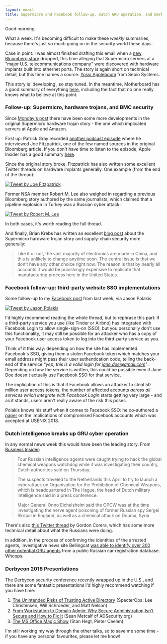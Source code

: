 ```yaml
---
layout: email
title: Supermicro and Facebook follow-up, Dutch GRU operation, and Derbycon talks
---
```


Good morning.

What a week. It's becoming difficult to make these _weekly_ summaries, because there's just so much going on in the security world these days.

Case in point: I was almost finished drafting this email when a [new Bloomberg story](https://www.bloomberg.com/news/articles/2018-10-09/new-evidence-of-hacked-supermicro-hardware-found-in-u-s-telecom) dropped, this time alleging that Supermicro servers at a "major U.S. telecommunications company" were discovered with hardware implants built into ethernet ports. The story is again short on technical detail, but this time names a source: [Yossi Appleboum](https://twitter.com/yossiapple) from Sepio Systems.

This story is 'developing', so stay tuned. In the meantime, Motherboard has a good summary of everything [here](https://motherboard.vice.com/en_us/article/qv9npv/bloomberg-china-supermicro-apple-hack), including the fact that no one really knows what to believe at this point.

### Follow-up: Supermicro, hardware trojans, and BMC security

Since [Monday's post](https://markeldo.com/Supermicro-hardware-trojans-and-BMC-security/) there have been some more developments in the original Supermicro hardware trojan story - the one which implicated servers at Apple and Amazon.

First up: Patrick Gray recorded [another podcast episode](https://risky.biz/RB517_feature/) where he interviewed Joe Fitzpatrick, one of the few named sources  in the original Bloomberg article. If you don't have time to listen to the episode, Apple Insider has a good summary [here](https://appleinsider.com/articles/18/10/08/security-researcher-cited-in-bloombergs-china-spy-chip-investigation-casts-doubt-on-storys-veracity).

Since the original story broke, Fitzpatrick has also written some excellent Twitter threads on hardware implants generally. One example (from the end of the thread):

<a href="https://twitter.com/securelyfitz/status/1049415623011266560"><img src="https://markeldo.com/images/supermicro-fitzpatrick.png" alt="Tweet by Joe Fitzpatrick" class="tweet"/></a>

Former NSA member Robert M. Lee also weighed in regarding a previous Bloomberg story authored by the same journalists, which claimed that a pipeline explosion in Turkey was a Russian cyber attack:

<a href="https://twitter.com/RobertMLee/status/1049617855396933632"><img src="https://markeldo.com/images/supermicro-lee.png" alt="Tweet by Robert M. Lee" class="tweet"/></a>

In both cases, it's worth reading the full thread.

And finally, Brian Krebs has written an excellent [blog post](https://krebsonsecurity.com/2018/10/supply-chain-security-is-the-whole-enchilada-but-whos-willing-to-pay-for-it/) about the Supermicro hardware trojan story and supply-chain security more generally:

>Like it or not, the vast majority of electronics are made in China, and this is unlikely to change anytime soon. The central issue is that we don’t have any other choice right now. The reason is that by nearly all accounts it would be punishingly expensive to replicate that manufacturing process here in the United States.

### Facebook follow-up: third-party website SSO implementations

Some follow-up to my [Facebook post](https://markeldo.com/Facebook-and-the-trade-off-of-centralised-authentication/) from last week, via Jason Polakis:

<a href="https://twitter.com/jpolakis/status/1046094369831485440"><img src="https://markeldo.com/images/facebook-sso-polakis.png" alt="Tweet by Jason Polakis" class="tweet"/></a>

I'd highly recommend reading the whole thread, but to rephrase this part: if a third-party service you use (like Tinder or Airbnb) has integrated with Facebook Login to allow single-sign-on (SSO), but you personally don't use this functionality, it may still be possible for an attacker who has a copy of your Facebook user access token to log into the third-party service as you.

Think of it this way: depending on how the site has implemented Facebook's SSO, giving them a stolen Facebook token which matches your email address might pass their user authentication code, telling the back-end of the service _"yep, this is a valid login for jane.doe@gmail.com"_. Depending on how the service is written, this could be possible even if Jane Doe doesn't actually use Facebook SSO for that service.

The implication of this is that if Facebook allows an attacker to steal 50 million user access tokens, the number of affected accounts *across all services which integrate with Facebook Login* starts getting very large - and as it stands, users aren't really aware of the risk this poses.

Polakis knows his stuff when it comes to Facebook SSO: he co-authored a [paper](https://www.cs.uic.edu/~polakis/papers/sso-usenix18.pdf) on the implications of compromised Facebook accounts which was accepted at USENIX 2018.

### Dutch intelligence breaks up GRU cyber operation

In any normal news week this would have been the leading story. From [Business Insider](https://www.businessinsider.com/russia-gru-caught-hacking-into-opcw-via-wifi-dutch-intelligence-says-2018-10):

>Four Russian intelligence agents were caught trying to hack the global chemical weapons watchdog while it was investigating their country, Dutch authorities said on Thursday.
>
>The suspects traveled to the Netherlands this April to try to launch a cyberattack on Organisation for the Prohibition of Chemical Weapons, which is headquartered in The Hague, the head of Dutch military intelligence said in a press conference.
>
>Major General Onno Eichelsheim said the OPCW was at the time investigating the nerve agent poisoning of former Russian spy Sergei Skripal in England, as well as a chemical attack on Douma, Syria.

There's also [this Twitter thread](https://twitter.com/gordoncorera/status/1047788913690140673) by Gordon Corera, which has some more technical detail about what the Russians were doing.

In addition, in the process of confirming the identities of the arrested agents, investigative news site Bellingcat [was able to identify over 300 other potential GRU agents](https://www.bellingcat.com/news/2018/10/04/305-car-registrations-may-point-massive-gru-security-breach/) from a public Russian car registration database. Whoops.

### Derbycon 2018 Presentations

The Derbycon security conference recently wrapped up in the U.S., and there are some fantastic presentations I'd highly recommend watching if you have time:

1. [The Unintended Risks of Trusting Active Directory](https://www.youtube.com/watch?v=-bcWZQCLk_4) (SpecterOps: Lee Christensen, Will Schroeder, and Matt Nelson)
2. [From Workstation to Domain Admin: Why Secure Administration Isn't Secure and How to Fix It](https://www.youtube.com/watch?v=Wdbm2_1tn14) (Sean Metcalf of ADSecurity.org)
3. [The MS Office Magic Show](https://www.youtube.com/watch?v=xY2DIRfqNvA) (Stan Hegt, Pieter Ceelen)

I'm still working my way through the other talks, so to save me some time - if you have any personal favourites, please let me know!